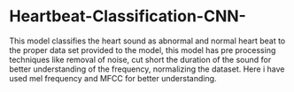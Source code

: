 # Heartbeat-Classification-CNN-
This model classifies the heart sound as abnormal and normal heart beat to the proper data set provided to the model, this model has pre processing techniques like removal of noise, cut short the duration of the sound for better understanding of the frequency, normalizing the dataset. Here i have used mel frequency and MFCC for better understanding.
